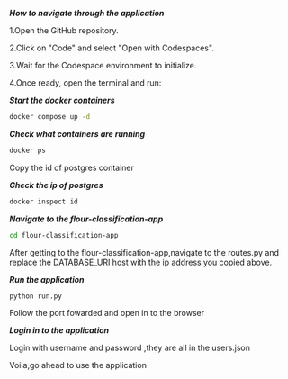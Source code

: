 ***How to navigate through the application***

1.Open the GitHub repository.

2.Click on "Code" and select "Open with Codespaces".

3.Wait for the Codespace environment to initialize.

4.Once ready, open the terminal and run:

***Start the docker containers***
```bash
docker compose up -d
```

***Check what containers are running***
```bash
docker ps
```
Copy the id of postgres container

***Check the ip of postgres***
```bash
docker inspect id
```

***Navigate to the flour-classification-app***
```bash
cd flour-classification-app
```

After getting to the flour-classification-app,navigate to the routes.py and replace the DATABASE_URI host with the ip address you copied above.

***Run the application***
```bash
python run.py
```
Follow the port fowarded and open in to the browser

***Login in to the application***

Login with username and password ,they are all in the users.json

Voila,go ahead to use the application